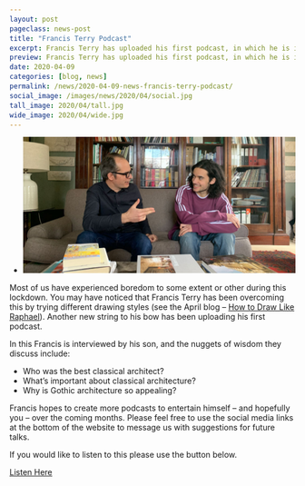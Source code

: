 ```yaml
---
layout: post
pageclass: news-post
title: "Francis Terry Podcast"
excerpt: Francis Terry has uploaded his first podcast, in which he is interviewed by his son. Francis hopes to create more podcasts to entertain himself – and hopefully you – over the coming months.
preview: Francis Terry has uploaded his first podcast, in which he is interviewed by his son. Francis hopes to create more podcasts to entertain himself – and hopefully you – over the coming months.
date: 2020-04-09
categories: [blog, news]
permalink: /news/2020-04-09-news-francis-terry-podcast/
social_image: /images/news/2020/04/social.jpg
tall_image: 2020/04/tall.jpg
wide_image: 2020/04/wide.jpg
---
```


<ul class="list">
	<li class="full">
		<a class="fancybox" rel="group" href="/images/news/2020/04/01.jpg">
			<img src="/images/news/2020/04/thumbs/01.jpg" alt="Francis is interviewed by his son." />
		</a>
	</li>
</ul>

Most of us have experienced boredom to some extent or other during this lockdown. You may have noticed that Francis Terry has been overcoming this by trying different drawing styles (see the April blog – <a href="/thoughts/how-to-draw-like-raphael/" alt="How to Draw Like Raphael">How to Draw Like Raphael</a>).  Another new string to his bow has been uploading his first podcast.

In this Francis is interviewed by his son, and the nuggets of wisdom they discuss include:
<ul>
<li>Who was the best classical architect?</li>
<li>What’s important about classical architecture?</li>
<li>Why is Gothic architecture so appealing?</li>
</ul>

Francis hopes to create more podcasts to entertain himself – and hopefully you – over the coming months. Please feel free to use the social media links at the bottom of the website to message us with suggestions for future talks.

If you would like to listen to this please use the button below.

<a href="https://soundcloud.com/user-365839898/palladio-classical-and-gothic-architecture" class="button" rel="nofollow noopener noreferrer" target="_blank">Listen Here</a>